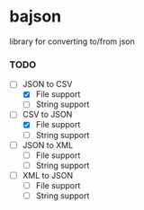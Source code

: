 # bajson
library for converting to/from json


### TODO

- [ ] JSON to CSV
  - [X]  File support
  - [ ] String support
- [ ] CSV to JSON
  - [x] File support
  - [ ] String support
- [ ] JSON to XML
  - [ ] File support
  - [ ] String support
- [ ] XML to JSON
  - [ ] File support
  - [ ] String support
